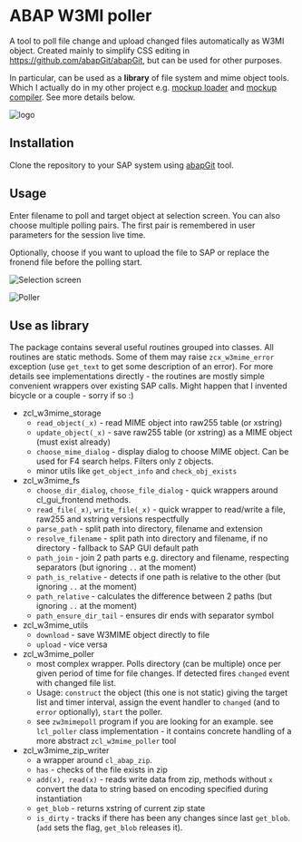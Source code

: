 # ABAP W3MI poller
A tool to poll file change and upload changed files automatically as W3MI object.
Created mainly to simplify CSS editing in https://github.com/abapGit/abapGit, but can be used for other purposes.

In particular, can be used as a **library** of file system and mime object tools. Which I actually do in my other project e.g. [mockup loader](https://github.com/sbcgua/mockup_loader) and [mockup compiler](https://github.com/sbcgua/mockup_compiler). See more details below.

![logo](https://github.com/sbcgua/abap_w3mi_poller/wiki/img/w3mipoller-logo.png)

## Installation

Clone the repository to your SAP system using [abapGit](https://github.com/abapGit/abapGit) tool.

## Usage
Enter filename to poll and target object at selection screen. You can also choose multiple polling pairs. The first pair is remembered in user parameters for the session live time.

Optionally, choose if you want to upload the file to SAP or replace the fronend file before the polling start.

![Selection screen](https://github.com/sbcgua/abap_w3mi_poller/wiki/img/selscreen.png)

![Poller](https://github.com/sbcgua/abap_w3mi_poller/wiki/img/poller.png)

## Use as library

The package contains several useful routines grouped into classes. All routines are static methods. Some of them may raise `zcx_w3mime_error` exception (use `get_text` to get some description of an error). For more details see implementations directly - the routines are mostly simple convenient wrappers over existing SAP calls. Might happen that I invented bicycle or a couple - sorry if so :)

- zcl_w3mime_storage
  - `read_object(_x)` - read MIME object into raw255 table (or xstring)
  - `update_object(_x)` - save raw255 table (or xstring) as a MIME object (must exist already)
  - `choose_mime_dialog` - display dialog to choose MIME object. Can be used for F4 search helps. Filters only `Z` objects.
  - minor utils like `get_object_info` and `check_obj_exists`
- zcl_w3mime_fs
  - `choose_dir_dialog`, `choose_file_dialog` - quick wrappers around cl_gui_frontend methods.
  - `read_file(_x)`, `write_file(_x)` - quick wrapper to read/write a file, raw255 and xstring versions respectfully
  - `parse_path` - split path into directory, filename and extension
  - `resolve_filename` - split path into directory and filename, if no directory - fallback to SAP GUI default path
  - `path_join` - join 2 path parts e.g. directory and filename, respecting separators (but ignoring `..` at the moment)
  - `path_is_relative` - detects if one path is relative to the other (but ignoring `..` at the moment)
  - `path_relative` - calculates the difference between 2 paths (but ignoring `..` at the moment)
  - `path_ensure_dir_tail` - ensures dir ends with separator symbol
- zcl_w3mime_utils
  - `download` - save W3MIME object directly to file
  - `upload` - vice versa
- zcl_w3mime_poller
  - most complex wrapper. Polls directory (can be multiple) once per given period of time for file changes. If detected fires `changed` event with changed file list.
  - Usage: `construct` the object (this one is not static) giving the target list and timer interval, assign the event handler to `changed` (and to `error` optionally), `start` the poller.
  - see `zw3mimepoll` program if you are looking for an example. see `lcl_poller` class implementation - it contains concrete handling of a more abstract `zcl_w3mime_poller` tool
- zcl_w3mime_zip_writer
  - a wrapper around `cl_abap_zip`.
  - `has` - checks of the file exists in zip
  - `add(x), read(x)` - reads write data from zip, methods without `x` convert the data to string based on encoding specified during instantiation
  - `get_blob` - returns xstring of current zip state
  - `is_dirty` - tracks if there has been any changes since last `get_blob`. (`add` sets the flag, `get_blob` releases it).
